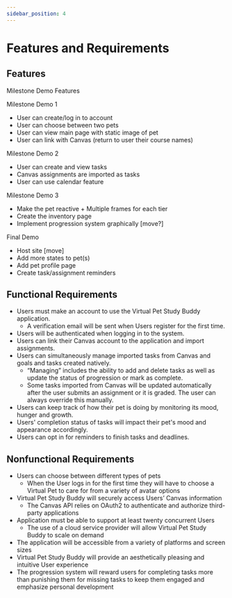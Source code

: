 ```yaml
---
sidebar_position: 4
---
```


# Features and Requirements

## Features
Milestone Demo Features

Milestone Demo 1
* User can create/log in to account
* User can choose between two pets
* User can view main page with static image of pet
* User can link with Canvas (return to user their course names)

Milestone Demo 2
* User can create and view tasks
* Canvas assignments are imported as tasks
* User can use calendar feature


Milestone Demo 3
* Make the pet reactive + Multiple frames for each tier
* Create the inventory page
* Implement progression system graphically [move?]

Final Demo
* Host site [move]
* Add more states to pet(s)
* Add pet profile page
* Create task/assignment reminders

## Functional Requirements

* Users must make an account to use the Virtual Pet Study Buddy application.
    * A verification email will be sent when Users register for the first time.
* Users will be authenticated when logging in to the system.
* Users can link their Canvas account to the application and import assignments.
* Users can simultaneously manage imported tasks from Canvas and goals and tasks created natively.
    * “Managing” includes the ability to add and delete tasks as well as update the status of progression or mark as complete.
    * Some tasks imported from Canvas will be updated automatically after the user submits an assignment or it is graded. The user can always override this manually.
* Users can keep track of how their pet is doing by monitoring its mood, hunger and growth.
* Users' completion status of tasks will impact their pet's mood and appearance accordingly.
* Users can opt in for reminders to finish tasks and deadlines.

## Nonfunctional Requirements

* Users can choose between different types of pets
    * When the User logs in for the first time they will have to choose a Virtual Pet to care for from a variety of avatar options
* Virtual Pet Study Buddy will securely access Users’ Canvas information
    * The Canvas API relies on OAuth2 to authenticate and authorize third-party applications
* Application must be able to support at least twenty concurrent Users
    * The use of a cloud service provider will allow Virtual Pet Study Buddy to scale on demand 
* The application will be accessible from a variety of platforms and screen sizes
* Virtual Pet Study Buddy will provide an aesthetically pleasing and intuitive User experience
* The progression system will reward users for completing tasks more than punishing them for missing tasks to keep them engaged and emphasize personal development

